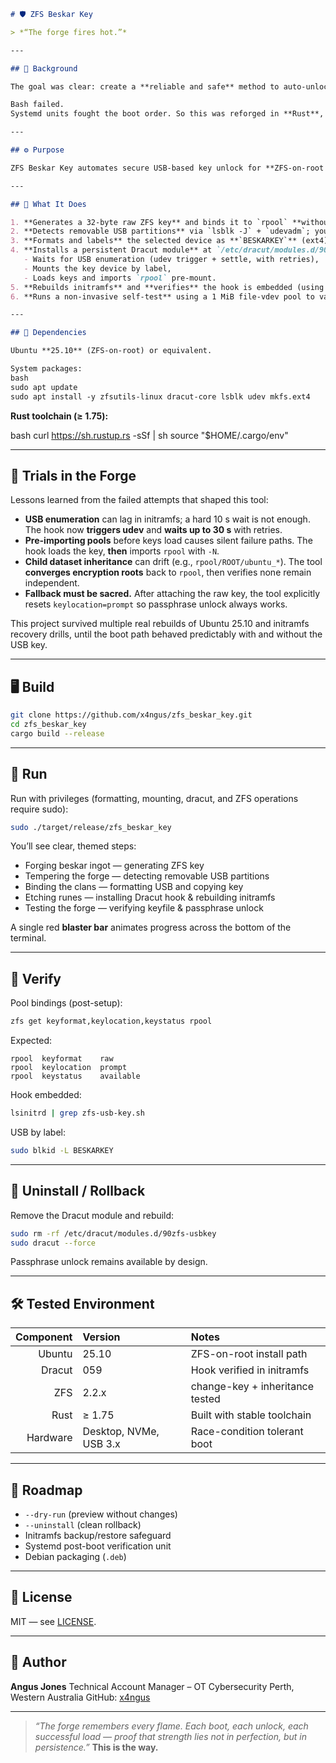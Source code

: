 ````markdown
# 🛡️ ZFS Beskar Key

> *“The forge fires hot.”*

---

## 🧩 Background

The goal was clear: create a **reliable and safe** method to auto-unlock ZFS-on-root using a USB key, without ever sacrificing the fallback passphrase or bricking the system.

Bash failed.  
Systemd units fought the boot order. So this was reforged in **Rust**, with precision and patience — just as the Armorer would demand.

---

## ⚙️ Purpose

ZFS Beskar Key automates secure USB-based key unlock for **ZFS-on-root systems** using **Dracut**. It ensures your encrypted pool can unlock automatically from a removable USB key, while still allowing manual passphrase unlock if the key is missing.

---

## 🧱 What It Does

1. **Generates a 32-byte raw ZFS key** and binds it to `rpool` **without** removing your passphrase.
2. **Detects removable USB partitions** via `lsblk -J` + `udevadm`; you select from a **numbered list** (no typing `/dev/*`).
3. **Formats and labels** the selected device as **`BESKARKEY`** (ext4) and copies **`holocron.key`** to its root.
4. **Installs a persistent Dracut module** at `/etc/dracut/modules.d/90zfs-usbkey` that:
   - Waits for USB enumeration (udev trigger + settle, with retries),
   - Mounts the key device by label,
   - Loads keys and imports `rpool` pre-mount.
5. **Rebuilds initramfs** and **verifies** the hook is embedded (using `lsinitrd`).
6. **Runs a non-invasive self-test** using a 1 MiB file-vdev pool to validate both **keyfile** and **passphrase** unlock paths.

---

## 🔧 Dependencies

Ubuntu **25.10** (ZFS-on-root) or equivalent.

System packages:
bash
sudo apt update
sudo apt install -y zfsutils-linux dracut-core lsblk udev mkfs.ext4
````

**Rust toolchain (≥ 1.75):**

bash
curl https://sh.rustup.rs -sSf | sh
source "$HOME/.cargo/env"

---

## 🧪 Trials in the Forge

Lessons learned from the failed attempts that shaped this tool:

* **USB enumeration** can lag in initramfs; a hard 10 s wait is not enough. The hook now **triggers udev** and **waits up to 30 s** with retries.
* **Pre-importing pools** before keys load causes silent failure paths. The hook loads the key, **then** imports `rpool` with `-N`.
* **Child dataset inheritance** can drift (e.g., `rpool/ROOT/ubuntu_*`). The tool **converges encryption roots** back to `rpool`, then verifies none remain independent.
* **Fallback must be sacred.** After attaching the raw key, the tool explicitly resets `keylocation=prompt` so passphrase unlock always works.

This project survived multiple real rebuilds of Ubuntu 25.10 and initramfs recovery drills, until the boot path behaved predictably with and without the USB key.

---

## 🖥️ Build

```bash
git clone https://github.com/x4ngus/zfs_beskar_key.git
cd zfs_beskar_key
cargo build --release
```

---

## 🚀 Run

Run with privileges (formatting, mounting, dracut, and ZFS operations require sudo):

```bash
sudo ./target/release/zfs_beskar_key
```

You’ll see clear, themed steps:

* Forging beskar ingot — generating ZFS key
* Tempering the forge — detecting removable USB partitions
* Binding the clans — formatting USB and copying key
* Etching runes — installing Dracut hook & rebuilding initramfs
* Testing the forge — verifying keyfile & passphrase unlock

A single red **blaster bar** animates progress across the bottom of the terminal.

---

## 🔐 Verify

Pool bindings (post-setup):

```bash
zfs get keyformat,keylocation,keystatus rpool
```

Expected:

```
rpool  keyformat    raw
rpool  keylocation  prompt
rpool  keystatus    available
```

Hook embedded:

```bash
lsinitrd | grep zfs-usb-key.sh
```

USB by label:

```bash
sudo blkid -L BESKARKEY
```

---

## 🧯 Uninstall / Rollback

Remove the Dracut module and rebuild:

```bash
sudo rm -rf /etc/dracut/modules.d/90zfs-usbkey
sudo dracut --force
```

Passphrase unlock remains available by design.

---

## 🛠️ Tested Environment

| Component | Version                | Notes                           |
| --------: | :--------------------- | :------------------------------ |
|    Ubuntu | 25.10                  | ZFS-on-root install path        |
|    Dracut | 059                    | Hook verified in initramfs      |
|       ZFS | 2.2.x                  | change-key + inheritance tested |
|      Rust | ≥ 1.75                 | Built with stable toolchain     |
|  Hardware | Desktop, NVMe, USB 3.x | Race-condition tolerant boot    |

---

## 🧭 Roadmap

* `--dry-run` (preview without changes)
* `--uninstall` (clean rollback)
* Initramfs backup/restore safeguard
* Systemd post-boot verification unit
* Debian packaging (`.deb`)

---

## 🪪 License

MIT — see [LICENSE](LICENSE).

---

## 👤 Author

**Angus Jones**
Technical Account Manager – OT Cybersecurity
Perth, Western Australia
GitHub: [x4ngus](https://github.com/x4ngus)

---

> *“The forge remembers every flame. Each boot, each unlock, each successful load — proof that strength lies not in perfection, but in persistence.”*
> **This is the way.**
